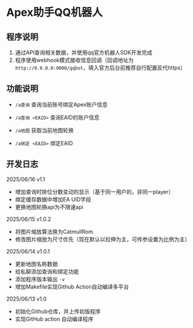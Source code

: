 # Apex助手QQ机器人

## 程序说明
1. 通过API查询相关数据，并使用qq官方机器人SDK开发完成
1. 程序使用webhook模式接收信息回调（回调地址为`http://0.0.0.0:9000/qqbot`，填入官方后台前推荐自行配置反代https）

## 功能说明

- `/a查询` 查询当前账号绑定Apex账户信息

- `/a查询 <EAID>` 查询EAID的账户信息

- `/a地图` 获取当前地图轮换

- `/a绑定 <EAID>` 绑定EAID

## 开发日志

2025/06/16 v1.1

- 增加查询时排位分数变动的显示（基于同一用户的，非同一player）
- 绑定缓存数据中增加EA UID字段
- 更换地图轮换api为不限速api

2025/06/15 v1.0.2

- 将图片缩放算法换为CatmullRom
- 修改图片缩放为尺寸优先（现在默认以拉伸为主，可传参设置为比例为主）

2025/06/14 v1.0.1

- 更新地图名称数据
- 给私聊添加查询和绑定功能
- 添加程序版本输出 `-v`
- 增加Makefile实现Github Action自动编译多平台

2025/06/13 v1.0

- 初始化Github仓库，并上传初版程序
- 实现GitHub action 自动编译程序
